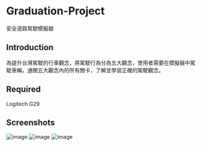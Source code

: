 # Graduation-Project

安全道路駕駛模擬器

## Introduction

為提升台灣駕駛的行車觀念，將駕駛行為分為五大觀念，使用者需要在模擬器中駕駛車輛，通關五大觀念內的所有關卡，了解並學習正確的駕駛觀念。

## Required

Logitech G29

## Screenshots

![image](https://github.com/holydarktank2/Graduation-Project/blob/main/screenshots/Screenshot1.PNG)
![image](https://github.com/holydarktank2/Graduation-Project/blob/main/screenshots/Screenshot2.PNG)
![image](https://github.com/holydarktank2/Graduation-Project/blob/main/screenshots/Screenshot3.gif)